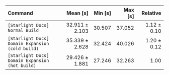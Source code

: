 | Command | Mean [s] | Min [s] | Max [s] | Relative |
|:---|---:|---:|---:|---:|
| `[Starlight Docs] Normal Build` | 32.911 ± 2.103 | 30.507 | 37.052 | 1.12 ± 0.10 |
| `[Starlight Docs] Domain Expansion (cold build)` | 35.339 ± 2.628 | 32.424 | 40.026 | 1.20 ± 0.12 |
| `[Starlight Docs] Domain Expansion (hot build)` | 29.426 ± 1.881 | 27.246 | 32.263 | 1.00 |
